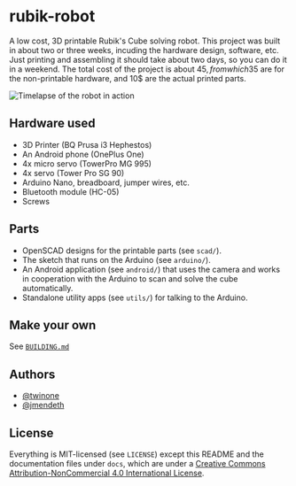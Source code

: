 # rubik-robot

A low cost, 3D printable Rubik's Cube solving robot. This project was built in about two or three weeks, incuding the hardware design, software, etc. Just printing and assembling it should take about two days, so you can do it in a weekend. The total cost of the project is about 45$, from which 35$ are for the non-printable hardware, and 10$ are the actual printed parts.

![Timelapse of the robot in action](https://cloud.githubusercontent.com/assets/4309591/15910761/b8f5c6c6-2dcc-11e6-9fa7-2232c03a1e91.gif)

## Hardware used

* 3D Printer (BQ Prusa i3 Hephestos)
* An Android phone (OnePlus One)
* 4x micro servo (TowerPro MG 995)
* 4x servo (Tower Pro SG 90)
* Arduino Nano, breadboard, jumper wires, etc.
* Bluetooth module (HC-05)
* Screws

## Parts

 - OpenSCAD designs for the printable parts (see `scad/`).
 - The sketch that runs on the Arduino (see `arduino/`).
 - An Android application (see `android/`) that uses the camera and works
   in cooperation with the Arduino to scan and solve the cube automatically.
 - Standalone utility apps (see `utils/`) for talking to the Arduino.

## Make your own

See [`BUILDING.md`](https://github.com/twinone/rubik-robot/blob/master/BUILDING.md)

## Authors

* [@twinone](https://github.com/twinone)
* [@jmendeth](https://github.com/jmendeth)

## License

Everything is MIT-licensed (see `LICENSE`) except this README and
the documentation files under `docs`, which are under a
[Creative Commons Attribution-NonCommercial 4.0 International License](https://creativecommons.org/licenses/by-nc/4.0).
